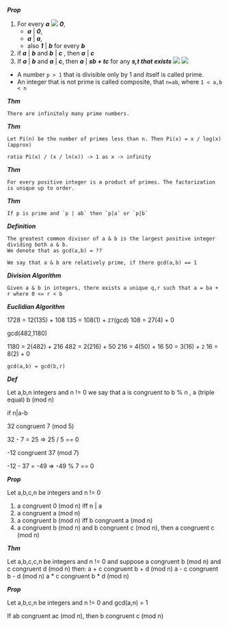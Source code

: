 ___Prop___

1. For every ___a___ ![](https://raw.githubusercontent.com/rugbyprof/CMPS-Cryptography/master/symbols/neq.gif) ___0___, 
    - ___a___ | ___0___, 
    - ___a___ | ___a___, 
    - also ___1___ | ___b___ for every ___b___
2. if ___a___ | ___b___ and ___b___ | ___c___ , then ___a___ | ___c___
3. If ___a___ | ___b___ and ___a___ | ___c___, then ___a___ | ___sb + tc___ for any ___s,t that exists ![](https://raw.githubusercontent.com/rugbyprof/CMPS-Cryptography/master/symbols/in.gif)___ ![](https://raw.githubusercontent.com/rugbyprof/CMPS-Cryptography/master/symbols/integers.gif)

- A number `p > 1` that is divisible only by 1 and itself is called prime.
- An integer that is not prime is called composite, that `n=ab`, where `1 < a,b < n`

___Thm___
```
There are infinitely many prime numbers.
```

___Thm___
```
Let Pi(n) be the number of primes less than n. Then Pi(x) = x / log(x) (approx)

ratio Pi(x) / (x / ln(x)) -> 1 as x -> infinity

```

___Thm___
```
For every positive integer is a product of primes. The factorization is unique up to order.

```

___Thm___
```
If p is prime and `p | ab` then `p|a` or `p|b`

```

___Definition___ 

```
The greatest common divisor of a & b is the largest positive integer dividing both a & b.
We denote that as gcd(a,b) = ??
```

```
We say that a & b are relatively prime, if there gcd(a,b) == 1
```

___Division Algorithm___

```
Given a & b in integers, there exists a unique q,r such that a = ba + r where 0 <= r < b
```

___Euclidian Algorithm___

1728 = 12(135) + 108
135 = 108(1) + `27`(gcd)
108 = 27(4) + 0

gcd(482,1180)

1180 = 2(482) + 216
482 = 2(216) + 50
216 = 4(50) + 16
50 = 3(16) + `2`
16 = 8(2) + 0

`gcd(a,b) = gcd(b,r)`

___Def___

Let a,b,n integers and n != 0
we say that a is congruent to b % n , a (triple equal) b (mod n)

if n|a-b 

32 congruent 7 (mod 5)

32 - 7 = 25 => 25 / 5 == 0

-12 congruent 37 (mod 7)

-12 - 37 = -49 => -49 % 7 == 0

___Prop___

Let a,b,c,n be integers and n != 0
1. a congruent 0 (mod n) iff n | a
2. a congruent a (mod n)
3. a congruent b (mod n) iff b congruent a (mod n)
4. a congruent b (mod n) and b congruent c (mod n), then a congruent c (mod n)

___Thm___

Let a,b,c,c,n be integers and n != 0
and suppose a congruent b (mod n) and c congruent d (mod n)
then:
a + c congruent b + d (mod n)
a - c congruent b - d (mod n)
a * c congruent b * d (mod n)

___Prop___

Let a,b,c,n be integers and n != 0
and gcd(a,n) = 1

If ab congruent ac (mod n), then b congruent c (mod n)

